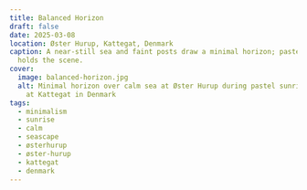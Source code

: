 ```yaml
---
title: Balanced Horizon
draft: false
date: 2025-03-08
location: Øster Hurup, Kattegat, Denmark
caption: A near-still sea and faint posts draw a minimal horizon; pastel sunrise
  holds the scene.
cover:
  image: balanced-horizon.jpg
  alt: Minimal horizon over calm sea at Øster Hurup during pastel sunrise. Located
    at Kattegat in Denmark
tags:
  - minimalism
  - sunrise
  - calm
  - seascape
  - østerhurup
  - øster-hurup
  - kattegat
  - denmark
---
```

